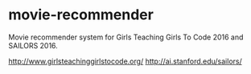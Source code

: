 # movie-recommender
Movie recommender system for Girls Teaching Girls To Code 2016 and SAILORS 2016.

http://www.girlsteachinggirlstocode.org/
http://ai.stanford.edu/sailors/
